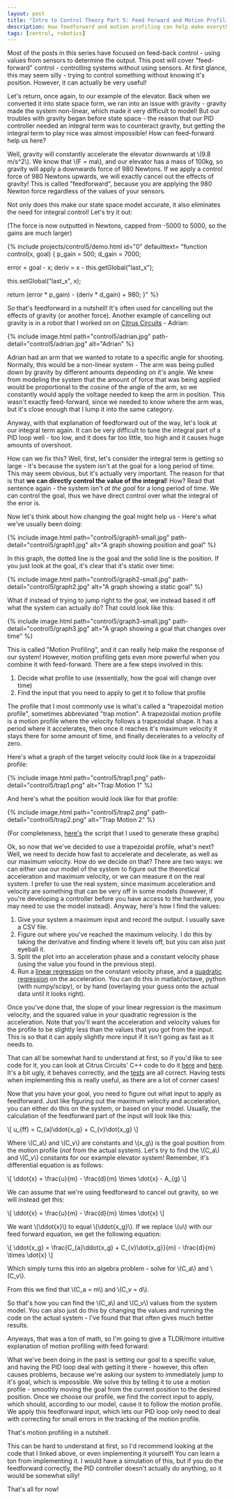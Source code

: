 ```yaml
---
layout: post
title: "Intro to Control Theory Part 5: Feed Forward and Motion Profiling"
description: How feedforward and motion profiling can help make everything happy
tags: [control, robotics]
---
```

Most of the posts in this series have focused on feed-back control - using values from sensors to determine the output. This post will cover "feed-forward" control - controlling systems without using sensors. At first glance, this may seem silly - trying to control something without knowing it's position. However, it can actually be very useful!

Let's return, once again, to our example of the elevator. Back when we converted it into state space form, we ran into an issue with gravity - gravity made the system non-linear, which made it very difficult to model! But our troubles with gravity began before state space - the reason that our PID controller needed an integral term was to counteract gravity, but getting the integral term to play nice was almost impossible! How can feed-forward help us here?

Well, gravity will constantly accelerate the elevator downwards at \\(9.8 m/s^2\\). We know that \\(F = ma\\), and our elevator has a mass of 100kg, so gravity will apply a downwards force of 980 Newtons. If we apply a control force of 980 Newtons upwards, we will exactly cancel out the effects of gravity! This is called "feedforward", because you are applying the 980 Newton force regardless of the values of your sensors.

Not only does this make our state space model accurate, it also eliminates the need for integral control! Let's try it out:

(The force is now outputted in Newtons, capped from -5000 to 5000, so the gains are much larger)

{% include projects/control5/demo.html id="0" defaulttext=
"function control(x, goal) {
  p_gain = 500;
  d_gain = 7000;

  error = goal - x;
  deriv = x - this.getGlobal(\"last_x\");

  this.setGlobal(\"last_x\", x);

  return (error * p_gain) - (deriv * d_gain) + 980;
}" %}

So that's feedforward in a nutshell! It's often used for cancelling out the effects of gravity (or another force). Another example of cancelling out gravity is in a robot that I worked on on [Citrus Circuits](http://citruscircuits.org/) - Adrian:

{% include image.html path="control5/adrian.jpg" path-detail="control5/adrian.jpg" alt="Adrian" %}

Adrian had an arm that we wanted to rotate to a specific angle for shooting. Normally, this would be a non-linear system - The arm was being pulled down by gravity by different amounts depending on it's angle. We knew from modeling the system that the amount of force that was being applied would be proportional to the cosine of the angle of the arm, so we constantly would apply the voltage needed to keep the arm in position. This wasn't exactly feed-forward, since we needed to know where the arm was, but it's close enough that I lump it into the same category.

Anyway, with that explanation of feedforward out of the way, let's look at our integral term again. It can be very difficult to tune the integral part of a PID loop well - too low, and it does far too little, too high and it causes huge amounts of overshoot.

How can we fix this? Well, first, let's consider the integral term is getting so large - it's because the system isn't at the goal for a long period of time. This may seem obvious, but it's actually very important. The reason for that is that **we can directly control the value of the integral**! How? Read that sentence again - the system isn't _at the goal_ for a long period of time. We can control the goal, thus we have direct control over what the integral of the error is.

Now let's think about how changing the goal might help us - Here's what we've usually been doing:

{% include image.html path="control5/graph1-small.jpg" path-detail="control5/graph1.jpg" alt="A graph showing position and goal" %}

In this graph, the dotted line is the goal and the solid line is the position. If you just look at the goal, it's clear that it's static over time:

{% include image.html path="control5/graph2-small.jpg" path-detail="control5/graph2.jpg" alt="A graph showing a static goal" %}

What if instead of trying to jump right to the goal, we instead based it off what the system can actually do? That could look like this:

{% include image.html path="control5/graph3-small.jpg" path-detail="control5/graph3.jpg" alt="A graph showing a goal that changes over time" %}

This is called "Motion Profiling", and it can really help make the response of our system! However, motion profiling gets even more powerful when you combine it with feed-forward. There are a few steps involved in this:

1. Decide what profile to use (essentially, how the goal will change over time)
2. Find the input that you need to apply to get it to follow that profile

The profile that I most commonly use is what's called a "trapezoidal motion profile", sometimes abbreviated "trap motion". A trapezoidal motion profile is a motion profile where the velocity follows a trapezoidal shape. It has a period where it accelerates, then once it reaches it's maximum velocity it stays there for some amount of time, and finally decelerates to a velocity of zero.

Here's what a graph of the target velocity could look like in a trapezoidal profile:

{% include image.html path="control5/trap1.png" path-detail="control5/trap1.png" alt="Trap Motion 1" %}

And here's what the position would look like for that profile:

{% include image.html path="control5/trap2.png" path-detail="control5/trap2.png" alt="Trap Motion 2" %}

(For completeness, [here's](https://gist.github.com/WesleyAC/861da6df9b172603536f8b01a9469e79) the script that I used to generate these graphs)

Ok, so now that we've decided to use a trapezoidal profile, what's next? Well, we need to decide how fast to accelerate and decelerate, as well as our maximum velocity. How do we decide on that? There are two ways: we can either use our model of the system to figure out the theoretical acceleration and maximum velocity, or we can measure it on the real system. I prefer to use the real system, since maximum acceleration and velocity are something that can be very off in some models (however, if you're developing a controller before you have access to the hardware, you may need to use the model instead). Anyway, here's how I find the values:

1. Give your system a maximum input and record the output. I usually save a CSV file.
2. Figure out where you've reached the maximum velocity. I do this by taking the derivative and finding where it levels off, but you can also just eyeball it.
3. Split the plot into an acceleration phase and a constant velocity phase (using the value you found in the previous step).
4. Run a [linear regression](https://en.wikipedia.org/wiki/Linear_regression) on the constant velocity phase, and a [quadratic regression](https://en.wikipedia.org/wiki/Polynomial_regression) on the acceleration. You can do this in matlab/octave, python (with numpy/scipy), or by hand (overlaying your guess onto the actual data until it looks right).

Once you've done that, the slope of your linear regression is the maximum velocity, and the squared value in your quadratic regression is the acceleration. Note that you'll want the acceleration and velocity values for the profile to be slightly less than the values that you got from the input. This is so that it can apply slightly more input if it isn't going as fast as it needs to.

That can all be somewhat hard to understand at first, so if you'd like to see code for it, you can look at Citrus Circuits' C++ code to do it [here](https://github.com/frc1678/muan/blob/master/control/trapezoidal_motion_profile.h) and [here](https://github.com/frc1678/muan/blob/master/control/trapezoidal_motion_profile.hpp). It's a bit ugly, it behaves correctly, and the [tests](https://github.com/frc1678/muan/blob/master/control/motion_profile_test.cpp) are all correct. Having tests when implementing this is really useful, as there are a lot of corner cases!

Now that you have your goal, you need to figure out what input to apply as feedforward. Just like figuring out the maximum velocity and acceleration, you can either do this on the system, or based on your model. Usually, the calculation of the feedforward part of the input will look like this:

\\[ u\_{ff} = C\_{a}\ddot{x\_g} + C\_{v}\dot{x\_g} \\]

Where \\(C\_a\\) and \\(C\_v\\) are constants and \\(x\_g\\) is the goal position from the motion profile (_not_ from the actual system). Let's try to find the \\(C\_a\\) and \\(C\_v\\) constants for our example elevator system! Remember, it's differential equation is as follows:

\\[ \ddot{x} = \frac{u}{m} - \frac{d}{m} \times \dot{x} - A\_{g} \\]

We can assume that we're using feedforward to cancel out gravity, so we will instead get this:

\\[ \ddot{x} = \frac{u}{m} - \frac{d}{m} \times \dot{x} \\]

We want \\(\ddot{x}\\) to equal \\(\ddot{x\_g}\\). If we replace \\(u\\) with our feed forward equation, we get the following equation:

\\[ \ddot{x\_g} = \frac{C\_{a}\ddot{x\_g} + C\_{v}\dot{x\_g}}{m} - \frac{d}{m} \times \dot{x} \\]

Which simply turns this into an algebra problem - solve for \\(C\_a\\) and \\(C\_v\\).

From this we find that \\(C\_a = m\\) and \\(C\_v = d\\).

So that's how you can find the \\(C\_a\\) and \\(C\_v\\) values from the system model. You can also just do this by changing the values and running the code on the actual system - I've found that that often gives much better results.

Anyways, that was a ton of math, so I'm going to give a TLDR/more intuitive explanation of motion profiling with feed forward:

What we've been doing in the past is setting our goal to a specific value, and having the PID loop deal with getting it there - however, this often causes problems, because we're asking our system to immediately jump to it's goal, which is impossible. We solve this by telling it to use a motion profile - smoothly moving the goal from the current position to the desired position. Once we choose our profile, we find the correct input to apply, which should, according to our model, cause it to follow the motion profile. We apply this feedforward input, which lets our PID loop only need to deal with correcting for small errors in the tracking of the motion profile.

That's motion profiling in a nutshell.

This can be hard to understand at first, so I'd recommend looking at the code that I linked above, or even implementing it yourself! You can learn a ton from implementing it. I would have a simulation of this, but if you do the feedforward correctly, the PID controller doesn't actually do anything, so it would be somewhat silly!

That's all for now!
